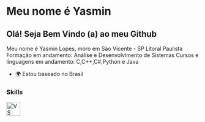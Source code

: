  Meu nome é Yasmin
=======================

Olá! Seja Bem Vindo (a) ao meu Github
-------------------------------------

Meu nome é Yasmin Lopes, moro em São Vicente - SP Litoral Paulista Formação em andamento: Análise e Desenvolvimento de Sistemas Cursos e linguagens em andamento: C,C++,C#,Python e Java

* 🌍 Estou baseado no Brasil

### Skills

<p align="left">
<a href="https://code.visualstudio.com/" target="_blank" rel="noreferrer"><img src="https://raw.githubusercontent.com/danielcranney/readme-generator/main/public/icons/skills/visualstudiocode.svg" width="36" height="36" alt="VS Code" /></a>
</p>
